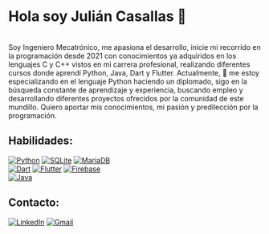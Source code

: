 # Hola soy Julián Casallas 👋
</br>
Soy Ingeniero Mecatrónico, me apasiona el desarrollo, inicie mi recorrido en la programación desde 2021 con conocimientos ya adquiridos en los lenguajes C y C++ vistos en mi carrera profesional, realizando diferentes cursos donde aprendí Python, Java, Dart y Flutter. Actualmente, 🌱 me estoy especializando en el lenguaje Python haciendo un diplomado, sigo en la búsqueda constante de aprendizaje y experiencia, buscando empleo y desarrollando diferentes proyectos ofrecidos por la comunidad de este mundillo. Quiero aportar mis conocimientos, mi pasión y predilección por la programación.

## Habilidades:
[![Python](https://img.shields.io/badge/-Python-FFF700)]()
[![SQLite](https://img.shields.io/badge/-SQLite-FFF700)]()
[![MariaDB](https://img.shields.io/badge/-MariaDB-FFF700)]()
</br>
[![Dart](https://img.shields.io/badge/-Dart-151515)]()
[![Flutter](https://img.shields.io/badge/-Flutter-0738EC)]()
[![Firebase](https://img.shields.io/badge/-Firebase-C96B00)]()
</br>
[![Java](https://img.shields.io/badge/-Java-BC0000)]()

## Contacto:

[![LinkedIn](https://img.shields.io/badge/-Linkedin-lightgrey)](https://www.linkedin.com/in/julian-david-casallas-bernal-83b44217a/)
[![Gmail](https://img.shields.io/badge/-Gmail-red)](julian.casallasb@gmail.com)
